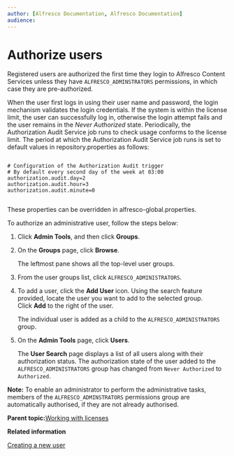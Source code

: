 ```yaml
---
author: [Alfresco Documentation, Alfresco Documentation]
audience: 
---
```


# Authorize users

Registered users are authorized the first time they login to Alfresco Content Services unless they have `ALFRESCO_ADMINSTRATORS` permissions, in which case they are pre-authorized.

When the user first logs in using their user name and password, the login mechanism validates the login credentials. If the system is within the license limit, the user can successfully log in, otherwise the login attempt fails and the user remains in the *Never Authorized* state. Periodically, the Authorization Audit Service job runs to check usage conforms to the license limit. The period at which the Authorization Audit Service job runs is set to default values in repository.properties as follows:

```

# Configuration of the Authorization Audit trigger                                                                                                                   
# By default every second day of the week at 03:00                                                                                                                   
authorization.audit.day=2
authorization.audit.hour=3
authorization.audit.minute=0        
      
```

These properties can be overridden in alfresco-global.properties.

To authorize an administrative user, follow the steps below:

1.  Click **Admin Tools**, and then click **Groups**.

2.  On the **Groups** page, click **Browse**.

    The leftmost pane shows all the top-level user groups.

3.  From the user groups list, click `ALFRESCO_ADMINISTRATORS`.

4.  To add a user, click the **Add User** icon. Using the search feature provided, locate the user you want to add to the selected group. Click **Add** to the right of the user.

    The individual user is added as a child to the `ALFRESCO_ADMINISTRATORS` group.

5.  On the **Admin Tools** page, click **Users**.

    The **User Search** page displays a list of all users along with their authorization status. The authorization state of the user added to the `ALFRESCO_ADMINISTRATORS` group has changed from `Never Authorized` to `Authorized`.


**Note:** To enable an administrator to perform the administrative tasks, members of the `ALFRESCO_ADMINSTRATORS` permissions group are automatically authorised, if they are not already authorised.

**Parent topic:**[Working with licenses](../concepts/license-process.md)

**Related information**  


[Creating a new user](admintools-user-create.md#four)

